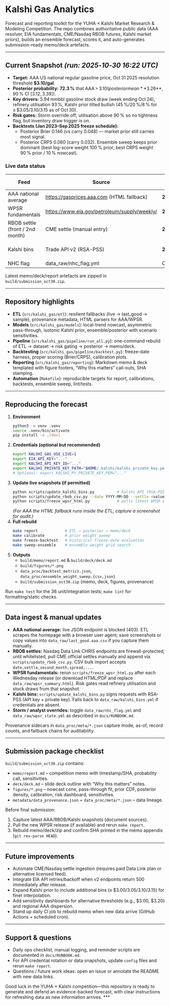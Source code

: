 # Kalshi Gas Analytics

Forecast and reporting toolkit for the YUHA × Kalshi Market Research & Modeling Competition. The repo combines authoritative public data (AAA resolver, EIA fundamentals, CME/Nasdaq RBOB futures, Kalshi market priors), builds an ensemble forecast, scores it, and auto-generates submission-ready memo/deck artefacts.

---

## Current Snapshot *(run: 2025‑10‑30 16:22 UTC)*

- **Target:** AAA US national regular gasoline price, Oct 31 2025 resolution threshold **$3.10/gal**.
- **Posterior probability:** **72.3 %** that AAA > $3.10 (posterior mean **$3.26**, 90 % CI [3.12, 3.39]).
- **Key drivers:** 5.94 mmbbl gasoline stock draw (week ending Oct 24), refinery utilisation 93 %, Kalshi prior tilted bullish (45 %/20 %/8 % for ≥ $3.05/3.10/3.15 as of Oct 30).
- **Risk gates:** Storm override off; utilisation above 90 % so no tightness flag, but inventory draw trigger is on.
- **Backtests (Jan 2023–Sep 2025 freeze schedule):**
  - Posterior Brier 0.146 (vs carry 0.048) — market prior still carries most signal.
  - Posterior CRPS 0.060 (carry 0.032). Ensemble sweep keeps prior dominant (best log-score weight 100 % prior; best CRPS weight 90 % prior / 10 % nowcast).

### Live data status

| Feed | Source | Latest as-of | Notes |
| --- | --- | --- | --- |
| AAA national average | https://gasprices.aaa.com (HTML fallback) | **2025‑10‑30** | Resolver; twice-daily capture recommended. |
| WPSR fundamentals | https://www.eia.gov/petroleum/supply/weekly/ | **2025‑10‑24** | Next release expected 2025‑10‑31 10:30 ET. |
| RBOB settle (front / 2nd month) | CME settle (manual entry) | **2025‑10‑29** | Oct 30 settle pending – update via `scripts/update_rbob_csv.py`. |
| Kalshi bins | Trade API v2 (RSA-PSS) | **2025‑10‑30** | `scripts/update_kalshi_bins.py` pulls ≥ $3.05/$3.10/$3.15 midpoints. |
| NHC flag | data_raw/nhc_flag.yml | OFF | Manual override for storm risk. |

Latest memo/deck/report artefacts are zipped in `build/submission_oct30.zip`.

---

## Repository highlights

- **ETL** (`src/kalshi_gas/etl`): resilient fallbacks (live → last_good → sample), provenance metadata, HTML parsers for AAA/WPSR.
- **Models** (`src/kalshi_gas/models`): local-trend nowcast, asymmetric pass-through, isotonic Kalshi prior, ensemble/posterior with scenario sensitivities.
- **Pipeline** (`src/kalshi_gas/pipeline/run_all.py`): one-command rebuild of ETL → dataset → risk gating → posterior → memo/deck.
- **Backtesting** (`src/kalshi_gas/pipeline/backtest.py`): freeze-date harness, proper scoring (Brier/CRPS), calibration plots.
- **Reporting** (`src/kalshi_gas/reporting`): Markdown memo & deck templated with figure footers, “Why this matters” call-outs, SHA stamping.
- **Automation** (`Makefile`): reproducible targets for report, calibrations, backtests, ensemble sweep, lint/tests.

---

## Reproducing the forecast

1. **Environment**
   ```bash
   python3 -m venv .venv
   source .venv/bin/activate
   pip install -e .[dev]
   ```
2. **Credentials (optional but recommended)**
   ```bash
   export KALSHI_GAS_USE_LIVE=1
   export EIA_API_KEY="..."
   export KALSHI_API_KEY_ID="..."
   export KALSHI_PRIVATE_KEY_PATH="$HOME/.kalshi/kalshi_private_key.pem"
   # Optional: export KALSHI_PY_PRIVATE_KEY_PEM="..."
   ```
3. **Update live snapshots (if permitted)**
   ```bash
   python scripts/update_kalshi_bins.py          # Kalshi API (RSA-PSS signed)
   python scripts/update_rbob_csv.py --date YYYY-MM-DD --settle <value> --source "CME settle ..."
   python scripts/freeze_wpsr_html.py            # pulls latest WPSR summary HTML
   ```
   *(For AAA the HTML fallback runs inside the ETL; capture a screenshot for audit.)*
4. **Full rebuild**
   ```bash
   make report            # ETL → posterior → memo/deck
   make calibrate         # prior weight sweep
   make freeze-backtest   # historical freeze-date evaluation
   make sweep-ensemble    # ensemble weight grid search
   ```
5. **Outputs**
   - `build/memo/report.md` & `build/deck/deck.md`
   - `build/figures/*.png`
   - `data_proc/backtest_metrics.json`, `data_proc/ensemble_weight_sweep.{csv,json}`
   - `build/submission_oct30.zip` (memo, deck, figures, provenance)

Run `make test` for the 36 unit/integration tests; `make lint` for formatting/static checks.

---

## Data ingest & manual updates

- **AAA national average:** live JSON endpoint is blocked (403). ETL scrapes the homepage with a browser user agent; save screenshots or copy values into `data_raw/last_good.aaa.csv` if you capture them manually.
- **RBOB settles:** Nasdaq Data Link CHRIS endpoints are firewall-protected; until whitelisted, pull CME official settles manually and append via `scripts/update_rbob_csv.py`. CSV bulk import accepts `date,settle,second_month,spread,...`.
- **WPSR fundamentals:** rerun `scripts/freeze_wpsr_html.py` after each Wednesday release (or download HTML/PDF and replace `data_raw/wpsr_summary.html`). Risk gates read refinery utilisation and stock draws from that snapshot.
- **Kalshi bins:** `scripts/update_kalshi_bins.py` signs requests with RSA-PSS (API key + private key). Falls back to `data_raw/kalshi_bins.yml` if credentials are absent.
- **Storm / analyst overrides:** toggle `data_raw/nhc_flag.yml` and `data_raw/wpsr_state.yml` as described in `docs/RUNBOOK.md`.

Provenance sidecars in `data_proc/meta/*.json` capture mode, as-of, record counts, and fallback chains for auditability.

---

## Submission package checklist

`build/submission_oct30.zip` contains:
- `memo/report.md` – competition memo with timestamp/SHA, probability call, sensitivities.
- `deck/deck.md` – slide deck outline with “Why this matters” notes.
- `figures/*.png` – nowcast cone, pass-through fit, prior CDF, posterior density, calibration, risk dashboard, sensitivities.
- `metadata/data_provenance.json` + `data_proc/meta/*.json` – data lineage.

Before final submission:
1. Capture latest AAA/RBOB/Kalshi snapshots (document sources).
2. Pull the new WPSR release (if available) and rerun `make report`.
3. Rebuild memo/deck/zip and confirm SHA printed in the memo appendix (`git rev-parse HEAD`).

---

## Future improvements

- Automate CME/Nasdaq settle ingestion (requires paid Data Link plan or alternative licensed feed).
- Integrate EIA API retries/backoff when v2 endpoints return 500 immediately after release.
- Expand Kalshi prior to include additional bins (≥ $3.00/3.05/3.10/3.15) for finer interpolation.
- Add sensitivity dashboards for alternative thresholds (e.g., $3.00, $3.20) and regional AAA dispersion.
- Stand up daily CI job to rebuild memo when new data arrive (GitHub Actions + scheduled cron).

---

## Support & questions

- Daily ops checklist, manual logging, and reminder scripts are documented in `docs/RUNBOOK.md`.
- For API credential rotation or data snapshots, update `config` files and rerun `make report`.
- Questions / future work ideas: open an issue or annotate the README with new data links.

Good luck in the YUHA × Kalshi competition—this repository is ready to generate and defend an evidence-backed forecast, with clear instructions for refreshing data as new information arrives. ***

